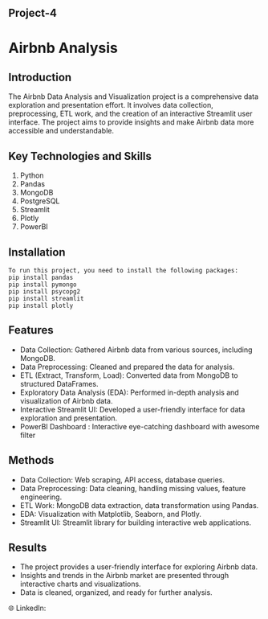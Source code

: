 ## Project-4
# Airbnb Analysis

## Introduction

The Airbnb Data Analysis and Visualization project is a comprehensive data exploration and presentation effort. It involves data collection, preprocessing, ETL work, and the creation of an interactive Streamlit user interface. The project aims to provide insights and make Airbnb data more accessible and understandable.

## Key Technologies and Skills

  1. Python
  2. Pandas
  3. MongoDB
  4. PostgreSQL
  5. Streamlit
  6. Plotly
  7. PowerBI
    
## Installation

    To run this project, you need to install the following packages:
    pip install pandas
    pip install pymongo
    pip install psycopg2
    pip install streamlit
    pip install plotly
    
## Features

  * Data Collection: Gathered Airbnb data from various sources, including MongoDB.
  * Data Preprocessing: Cleaned and prepared the data for analysis.
  * ETL (Extract, Transform, Load): Converted data from MongoDB to structured DataFrames.
  * Exploratory Data Analysis (EDA): Performed in-depth analysis and visualization of Airbnb data.
  * Interactive Streamlit UI: Developed a user-friendly interface for data exploration and presentation.
  * PowerBI Dashboard : Interactive eye-catching dashboard with awesome filter
    
## Methods

  * Data Collection: Web scraping, API access, database queries.
  * Data Preprocessing: Data cleaning, handling missing values, feature engineering.
  * ETL Work: MongoDB data extraction, data transformation using Pandas.
  * EDA: Visualization with Matplotlib, Seaborn, and Plotly.
  * Streamlit UI: Streamlit library for building interactive web applications.
    
## Results

  *  The project provides a user-friendly interface for exploring Airbnb data.
  *  Insights and trends in the Airbnb market are presented through interactive charts and visualizations.
  *  Data is cleaned, organized, and ready for further analysis.

🌐 LinkedIn: 

